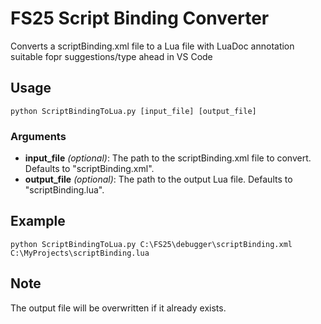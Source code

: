 # FS25 Script Binding Converter

Converts a scriptBinding.xml file to a Lua file with LuaDoc annotation suitable fopr suggestions/type ahead in VS Code

## Usage
`python ScriptBindingToLua.py [input_file] [output_file]`

### Arguments
- **input_file** _(optional)_: The path to the scriptBinding.xml file to convert. Defaults to "scriptBinding.xml".
- **output_file** _(optional)_: The path to the output Lua file. Defaults to "scriptBinding.lua".

## Example
`python ScriptBindingToLua.py C:\FS25\debugger\scriptBinding.xml C:\MyProjects\scriptBinding.lua`

## Note
The output file will be overwritten if it already exists.

